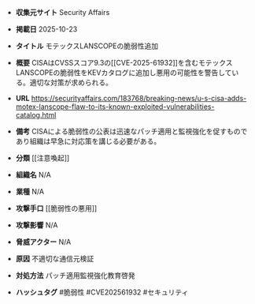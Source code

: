 - **収集元サイト**
Security Affairs

- **掲載日**
2025-10-23

- **タイトル**
モテックスLANSCOPEの脆弱性追加

- **概要**
CISAはCVSSスコア9.3の[[CVE-2025-61932]]を含むモテックスLANSCOPEの脆弱性をKEVカタログに追加し悪用の可能性を警告している。適切な対策が求められる。

- **URL**
https://securityaffairs.com/183768/breaking-news/u-s-cisa-adds-motex-lanscope-flaw-to-its-known-exploited-vulnerabilities-catalog.html

- **備考**
CISAによる脆弱性の公表は迅速なパッチ適用と監視強化を促すものであり組織は早急に対応策を講じる必要がある。

- **分類**
[[注意喚起]]

- **組織名**
N/A

- **業種**
N/A

- **攻撃手口**
[[脆弱性の悪用]]

- **攻撃影響**
N/A

- **脅威アクター**
N/A

- **原因**
不適切な通信元検証

- **対処方法**
パッチ適用監視強化教育啓発

- **ハッシュタグ**
#脆弱性 #CVE202561932 #セキュリティ
